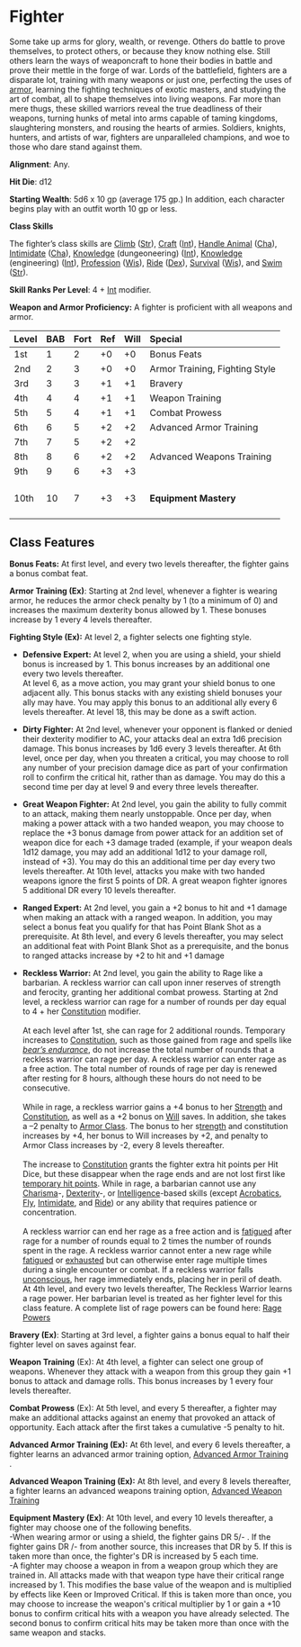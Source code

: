 # Fighter

Some take up arms for glory, wealth, or revenge. Others do battle to prove themselves, to protect others, or because they know nothing else. Still others learn the ways of weaponcraft to hone their bodies in battle and prove their mettle in the forge of war. Lords of the battlefield, fighters are a disparate lot, training with many weapons or just one, perfecting the uses of [armor](https://www.d20pfsrd.com/basics-ability-scores/glossary#TOC-Armor-Bonus), learning the fighting techniques of exotic masters, and studying the art of combat, all to shape themselves into living weapons. Far more than mere thugs, these skilled warriors reveal the true deadliness of their weapons, turning hunks of metal into arms capable of taming kingdoms, slaughtering monsters, and rousing the hearts of armies. Soldiers, knights, hunters, and artists of war, fighters are unparalleled champions, and woe to those who dare stand against them.

**Alignment**: Any.

**Hit Die**: d12

**Starting Wealth**: 5d6 x 10 gp (average 175 gp.) In addition, each character begins play with an outfit worth 10 gp or less.

**Class Skills**

The fighter’s class skills are [Climb](https://www.d20pfsrd.com/skills/climb) ([Str](https://www.d20pfsrd.com/basics-ability-scores/ability-scores#TOC-Strength-Str-)), [Craft](https://www.d20pfsrd.com/skills/craft) ([Int](https://www.d20pfsrd.com/basics-ability-scores/ability-scores#TOC-Intelligence-Int-)), [Handle Animal](https://www.d20pfsrd.com/skills/handle-animal) ([Cha](https://www.d20pfsrd.com/basics-ability-scores/ability-scores#TOC-Charisma-Cha-)), [Intimidate](https://www.d20pfsrd.com/skills/intimidate) ([Cha](https://www.d20pfsrd.com/basics-ability-scores/ability-scores#TOC-Charisma-Cha-)), [Knowledge](https://www.d20pfsrd.com/skills/knowledge) (dungeoneering) ([Int](https://www.d20pfsrd.com/basics-ability-scores/ability-scores#TOC-Intelligence-Int-)), [Knowledge](https://www.d20pfsrd.com/skills/knowledge) (engineering) ([Int](https://www.d20pfsrd.com/basics-ability-scores/ability-scores#TOC-Intelligence-Int-)), [Profession](https://www.d20pfsrd.com/skills/profession) ([Wis](https://www.d20pfsrd.com/basics-ability-scores/ability-scores#TOC-Wisdom-Wis-)), [Ride](https://www.d20pfsrd.com/skills/ride) ([Dex](https://www.d20pfsrd.com/basics-ability-scores/ability-scores#TOC-Dexterity-Dex-)), [Survival](https://www.d20pfsrd.com/skills/survival) ([Wis](https://www.d20pfsrd.com/basics-ability-scores/ability-scores#TOC-Wisdom-Wis-)), and [Swim](https://www.d20pfsrd.com/skills/swim) ([Str](https://www.d20pfsrd.com/basics-ability-scores/ability-scores#TOC-Strength-Str-)).

**Skill Ranks Per Level**: 4 + [Int](https://www.d20pfsrd.com/basics-ability-scores/ability-scores#TOC-Intelligence-Int-) modifier.

**Weapon and Armor Proficiency:**  A fighter is proficient with all weapons and armor.


|**Level**|**BAB**|**Fort**|**Ref**|**Will**|**Special**|
| :- | :- | :- | :- | :- | :- |
|1st|1|2|+0|+0|Bonus Feats|
|2nd|2|3|+0|+0|Armor Training, Fighting Style|
|3rd|3|3|+1|+1|Bravery|
|4th|4|4|+1|+1|Weapon Training|
|5th|5|4|+1|+1|Combat Prowess|
|6th|6|5|+2|+2|Advanced Armor Training|
|7th|7|5|+2|+2||
|8th|8|6|+2|+2|Advanced Weapons Training|
|9th|9|6|+3|+3||
|10th|10|7|+3|+3|<h4>Equipment Mastery</h4>|

## Class Features

**Bonus Feats:**  At first level, and every two levels thereafter, the fighter gains a bonus combat feat.

**Armor Training (Ex)**: Starting at 2nd level, whenever a fighter is wearing armor, he reduces the armor check penalty by 1 (to a minimum of 0) and increases the maximum dexterity bonus allowed by 1.  These bonuses increase by 1 every 4 levels thereafter.

**Fighting Style (Ex):**  At level 2, a fighter selects one fighting style.

* **Defensive Expert:**  At level 2, when you are using a shield, your shield bonus is increased by 1.  This bonus 	increases by an additional one every two levels thereafter.  
At level 6, as a move action, you may grant your shield bonus to one adjacent ally. This bonus stacks with any 	existing shield bonuses your ally may have.  You may apply this bonus to an additional ally every 6 levels 	thereafter.  At level 18, this may be done as a swift action.

* **Dirty Fighter:** At 2nd level, whenever your opponent is flanked or denied their dexterity modifier to AC, your 	attacks deal an extra 1d6 precision damage.   This bonus increases by 1d6 every 3 levels thereafter.
At 6th level, once per day, when you threaten a critical, you may choose to roll any number of your precision 	damage dice as part of your confirmation roll to confirm the critical hit, rather than as damage.  You may do this a 	second time per day at level 9 and every three levels thereafter.

* **Great Weapon Fighter:** At 2nd level, you gain the ability to fully commit to an attack, making them nearly 	unstoppable. Once per day, when making a power attack with a two handed weapon, you may choose to replace the 	+3 bonus damage from power attack for an addition set of weapon dice for each +3 damage traded (example, if 	your weapon deals 1d12 damage, you may add an additional 1d12 to your damage roll, instead of +3).  You may do 	this an additional time per day every two levels thereafter.
At 10th level, attacks you make with two handed weapons ignore the first 5 points of DR.  A great weapon fighter 	ignores 5 additional DR every 10 levels thereafter.

* **Ranged Expert:** At 2nd level, you gain a +2 bonus to hit and +1 damage when making an attack with a ranged 	weapon. In addition, you may select a bonus feat you qualify for that has Point Blank Shot as a prerequisite.
At 8th level, and every 6 levels thereafter, you may select an additional feat with Point Blank Shot as a prerequisite, 	and the bonus to ranged attacks increase by +2 to hit and +1 damage

* **Reckless Warrior:** At 2nd level, you gain the ability to Rage like a barbarian. A reckless warrior can call upon inner reserves of strength and ferocity, granting her additional combat prowess. Starting at 2nd level, a reckless warrior can rage for a number of rounds per day equal to 4 + her [Constitution](https://www.d20pfsrd.com/basics-ability-scores/ability-scores#TOC-Constitution-Con-) modifier. <br/>  
At each level after 1st, she can rage for 2 additional rounds. Temporary increases to [Constitution](https://www.d20pfsrd.com/basics-ability-scores/ability-scores#TOC-Constitution-Con-), such as those gained from rage and spells like [*bear’s endurance*](https://www.d20pfsrd.com/magic/all-spells/b/bear-s-endurance), do not increase the total number of rounds that a reckless warrior can rage per day. A reckless warrior can enter rage as a free action. The total number of rounds of rage per day is renewed after resting for 8 hours, although these hours do not need to be consecutive.<br/><br/>
While in rage, a reckless warrior gains a +4 bonus to her [Strength](https://www.d20pfsrd.com/basics-ability-scores/ability-scores#TOC-Strength-Str-) and [Constitution](https://www.d20pfsrd.com/basics-ability-scores/ability-scores#TOC-Constitution-Con-), as well as a +2 bonus on [Will](https://www.d20pfsrd.com/gamemastering/combat#TOC-Will) saves. In addition, she takes a –2 penalty to [Armor Class](https://www.d20pfsrd.com/gamemastering/combat#TOC-Armor-Class). The bonus to her s[trength](https://www.d20pfsrd.com/basics-ability-scores/ability-scores#TOC-Strength-Str-) and constitution increases by +4, her bonus to Will increases by +2, and penalty to Armor Class increases by -2, every 8 levels thereafter.<br/><br/>
The increase to [Constitution](https://www.d20pfsrd.com/basics-ability-scores/ability-scores#TOC-Constitution-Con-) grants the fighter extra hit points per Hit Dice, but these disappear when the rage ends and are not lost first like [temporary hit points](https://www.d20pfsrd.com/gamemastering/combat#TOC-Temporary-Hit-Points). While in rage, a barbarian cannot use any [Charisma](https://www.d20pfsrd.com/basics-ability-scores/glossary#TOC-Charisma-Cha-)-, [Dexterity](https://www.d20pfsrd.com/basics-ability-scores/glossary#TOC-Dexterity-Dex-)-, or [Intelligence](https://www.d20pfsrd.com/basics-ability-scores/glossary#TOC-Intelligence-Int-)-based skills (except [Acrobatics](https://www.d20pfsrd.com/skills/acrobatics), [Fly](https://www.d20pfsrd.com/skills/fly), [Intimidate](https://www.d20pfsrd.com/skills/intimidate), and [Ride](https://www.d20pfsrd.com/skills/ride)) or any ability that requires patience or concentration.<br/><br/>
A reckless warrior can end her rage as a free action and is [fatigued](https://www.d20pfsrd.com/gamemastering/conditions#TOC-Fatigued) after rage for a number of rounds equal to 2 times the number of rounds spent in the rage. A reckless warrior cannot enter a new rage while [fatigued](https://www.d20pfsrd.com/gamemastering/conditions#TOC-Fatigued) or [exhausted](https://www.d20pfsrd.com/gamemastering/conditions#TOC-Exhausted) but can otherwise enter rage multiple times during a single encounter or combat. If a reckless warrior falls [unconscious](https://www.d20pfsrd.com/gamemastering/conditions#TOC-Unconscious), her rage immediately ends, placing her in peril of death.<br/>
At 4th level, and every two levels thereafter, The Reckless Warrior learns a rage power.  Her barbarian level is treated as her fighter level for this class feature.  A complete list of rage powers can be found here: [Rage Powers](https://www.d20pfsrd.com/classes/core-classes/barbarian/rage-powers)


**Bravery (Ex)**: Starting at 3rd level, a fighter gains a bonus equal to half their fighter level on saves against fear.

**Weapon Training** (Ex): At 4th level, a fighter can select one group of weapons.  Whenever they attack with a weapon from this group they gain +1 bonus to attack and damage rolls.  This bonus increases by 1 every four levels thereafter.

**Combat Prowess** (Ex): At 5th level, and every 5 thereafter, a fighter may make an additional attacks against an enemy that provoked an attack of opportunity.  Each attack after the first takes a cumulative -5 penalty to hit.

**Advanced Armor Training (Ex):** At 6th level, and every 6 levels thereafter, a fighter learns an advanced armor training option, [Advanced Armor Training](https://www.d20pfsrd.com/classes/Core-classes/Fighter/#Advanced-Armor-Training) .

**Advanced Weapon Training (Ex):** At 8th level, and every 8 levels thereafter, a fighter learns an advanced weapons training option, [Advanced Weapon Training](https://www.d20pfsrd.com/classes/Core-classes/Fighter/#Advanced-Weapon-Training)

**Equipment Mastery (Ex)**: At 10th level, and every 10 levels thereafter, a fighter may choose one of the following benefits.<br/>
-When wearing armor or using a shield, the fighter gains DR 5/- .  If the fighter gains DR /- from another source, 	this increases that DR by 5.   If this is taken more than once, the fighter's DR is increased by 5 each time.<br/>
-A fighter may choose a weapon in from a weapon group which they are trained in.  All attacks made with 	that weapon type have their critical range increased by 1.   This modifies the base value of the weapon and 	is multiplied by effects like Keen or Improved Critical.
If this is taken more than once, you may choose to increase the weapon's critical multiplier by 1 or gain a +10 	bonus to confirm critical hits with a weapon you have already selected.  The second bonus to confirm critical hits 	may be taken more than once with the same weapon and stacks.
